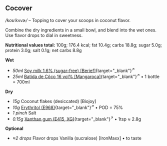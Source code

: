 ## Cocover

*/koʊˈkʌvɚ/* – Topping to cover your scoops in coconut flavor.

Combine the dry ingredients in a small bowl, and blend into the wet ones.
Use flavor drops to dial in sweetness.

**Nutritional values total:** 100g; 176.4 kcal; fat 10.4g; carbs 18.8g; sugar 5.0g; protein 3.0g; salt 0.1g; net carbs 8.8g

**Wet**

  - _50ml_ [Soy milk 1.6% (sugar-free) \[Berief\]](/ice-creamery/info/ingredients/#soy-milk){target="_blank"}<sup>↗</sup>
  - _25ml_ [Batida de Côco 16 vol% \[Mangaroca\]](/ice-creamery/info/ingredients/#alcohol-ethanol){target="_blank"}<sup>↗</sup> • 1 bottle = 700ml

**Dry**

  - _15g_ Coconut flakes (desiccated) [Biojoy]
  - _10g_ [Erythritol (E968)](/ice-creamery/info/ingredients/#erythritol-e968){target="_blank"}<sup>↗</sup> • POD = 75%
  - _1 pinch_ Salt
  - _0.15g_ [Xanthan gum (E415, XG)](/ice-creamery/info/ingredients/#xanthan-gum-xg-e415){target="_blank"}<sup>↗</sup> • 1tsp ≈ 2.8g

**Optional**

  - _≈2 drops_ Flavor drops Vanilla (sucralose) [IronMaxx] • to taste
